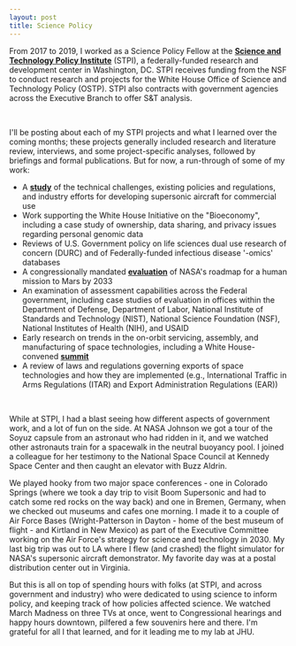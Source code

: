 ```yaml
---
layout: post
title: Science Policy
---
```


From 2017 to 2019, I worked as a Science Policy Fellow at the **[Science and Technology Policy Institute](https://www.ida.org/en/ida-ffrdcs/science-and-technology-policy-institute)** (STPI), a federally-funded research and development center in Washington, DC. STPI receives funding from the NSF to conduct research and projects for the White House Office of Science and Technology Policy (OSTP). STPI also contracts with government agencies across the Executive Branch to offer S&T analysis. 

<br />

I'll be posting about each of my STPI projects and what I learned over the coming months; these projects generally included research and literature review, interviews, and some project-specific analyses, followed by briefings and formal publications. But for now, a run-through of some of my work: 
- A **[study](https://www.ida.org/-/media/feature/publications/c/co/commercial-development-of-civilian-supersonic-aircraft/d-10845.ashx)** of the technical challenges, existing policies and regulations, and industry efforts for developing supersonic aircraft for commercial use
- Work supporting the White House Initiative on the "Bioeconomy", including a case study of ownership, data sharing, and privacy issues regarding personal genomic data
- Reviews of U.S. Government policy on life sciences dual use research of concern (DURC) and of Federally-funded infectious disease '-omics' databases
- A congressionally mandated **[evaluation](https://www.ida.org/-/media/feature/publications/e/ev/evaluation-of-a-human-mission-to-mars-by-2033/d-10510.ashx)** of NASA's roadmap for a human mission to Mars by 2033 
- An examination of assessment capabilities across the Federal government, including case studies of evaluation in offices within the Department of Defense, Department of Labor, National Institute of Standards and Technology (NIST), National Science Foundation (NSF), National Institutes of Health (NIH), and USAID
- Early research on trends in the on-orbit servicing, assembly, and manufacturing of space technologies, including a White House-convened **[summit](https://www.ida.org/-/media/feature/publications/r/ro/roundtable-proceedings-ways-forward-for-on-orbit-servicing/d-10445.ashx)** 
- A review of laws and regulations governing exports of space technologies and how they are implemented (e.g., International Traffic in Arms Regulations (ITAR) and Export Administration Regulations (EAR)) 

<br />

While at STPI, I had a blast seeing how different aspects of government work, and a lot of fun on the side. At NASA Johnson we got a tour of the Soyuz capsule from an astronaut who had ridden in it, and we watched other astronauts train for a spacewalk in the neutral buoyancy pool. I joined a colleague for her testimony to the National Space Council at Kennedy Space Center and then caught an elevator with Buzz Aldrin.

We played hooky from two major space conferences - one in Colorado Springs (where we took a day trip to visit Boom Supersonic and had to catch some red rocks on the way back) and one in Bremen, Germany, when we checked out museums and cafes one morning. I made it to a couple of Air Force Bases (Wright-Patterson in Dayton - home of the best museum of flight - and Kirtland in New Mexico) as part of the Executive Committee working on the Air Force's strategy for science and technology in 2030. My last big trip was out to LA where I flew (and crashed) the flight simulator for NASA's supersonic aircraft demonstrator. My favorite day was at a postal distribution center out in Virginia. 

But this is all on top of spending hours with folks (at STPI, and across government and industry) who were dedicated to using science to inform policy, and keeping track of how policies affected science. We watched March Madness on three TVs at once, went to Congressional hearings and happy hours downtown, pilfered a few souvenirs here and there. I'm grateful for all I that learned, and for it leading me to my lab at JHU.

